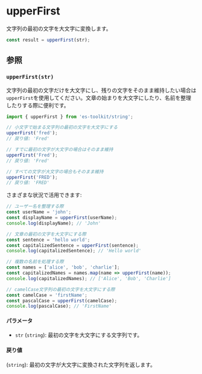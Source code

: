 # upperFirst

文字列の最初の文字を大文字に変換します。

```typescript
const result = upperFirst(str);
```

## 参照

### `upperFirst(str)`

文字列の最初の文字だけを大文字にし、残りの文字をそのまま維持したい場合は`upperFirst`を使用してください。文章の始まりを大文字にしたり、名前を整理したりする際に便利です。

```typescript
import { upperFirst } from 'es-toolkit/string';

// 小文字で始まる文字列の最初の文字を大文字にする
upperFirst('fred');
// 戻り値: 'Fred'

// すでに最初の文字が大文字の場合はそのまま維持
upperFirst('Fred');
// 戻り値: 'Fred'

// すべての文字が大文字の場合もそのまま維持
upperFirst('FRED');
// 戻り値: 'FRED'
```

さまざまな状況で活用できます:

```typescript
// ユーザー名を整理する際
const userName = 'john';
const displayName = upperFirst(userName);
console.log(displayName); // 'John'

// 文章の最初の文字を大文字にする際
const sentence = 'hello world';
const capitalizedSentence = upperFirst(sentence);
console.log(capitalizedSentence); // 'Hello world'

// 複数の名前を処理する際
const names = ['alice', 'bob', 'charlie'];
const capitalizedNames = names.map(name => upperFirst(name));
console.log(capitalizedNames); // ['Alice', 'Bob', 'Charlie']

// camelCase文字列の最初の文字を大文字にする際
const camelCase = 'firstName';
const pascalCase = upperFirst(camelCase);
console.log(pascalCase); // 'FirstName'
```

#### パラメータ

- `str` (`string`): 最初の文字を大文字にする文字列です。

#### 戻り値

(`string`): 最初の文字が大文字に変換された文字列を返します。
